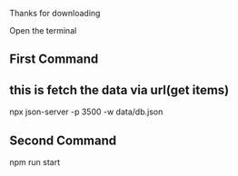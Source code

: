 Thanks for downloading

Open the terminal 
## First Command
## this is fetch the data via url(get items)
npx  json-server -p 3500 -w data/db.json

## Second Command
npm run start
